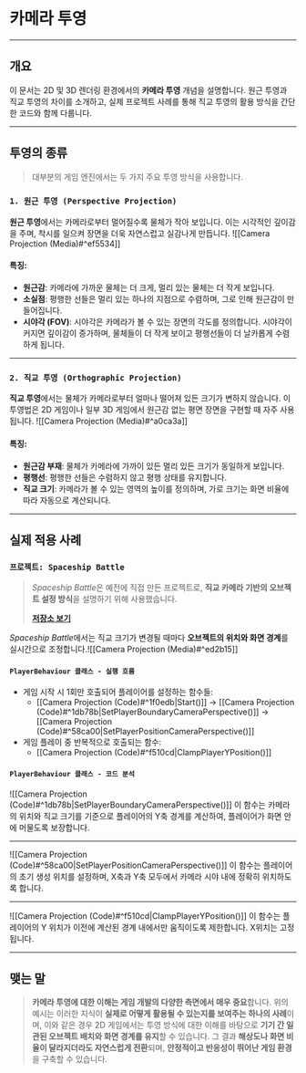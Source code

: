 # **카메라 투영**
---
## **개요**
이 문서는 2D 및 3D 렌더링 환경에서의 **카메라 투영** 개념을 설명합니다. 원근 투영과 직교 투영의 차이를 소개하고, 실제 프로젝트 사례를 통해 직교 투영의 활용 방식을 간단한 코드와 함께 다룹니다.

---
## **투영의 종류**
> 대부분의 게임 엔진에서는 두 가지 주요 투영 방식을 사용합니다.
### `1. 원근 투영 (Perspective Projection)`
**원근 투영**에서는 카메라로부터 멀어질수록 물체가 작아 보입니다. 이는 시각적인 깊이감을 주며, 착시를 일으켜 장면을 더욱 자연스럽고 실감나게 만듭니다.
![[Camera Projection (Media)#^ef5534]]
#### 특징:
- **원근감**: 카메라에 가까운 물체는 더 크게, 멀리 있는 물체는 더 작게 보입니다.
- **소실점**: 평행한 선들은 멀리 있는 하나의 지점으로 수렴하며, 그로 인해 원근감이 만들어집니다.
- **시야각 (FOV)**: 시야각은 카메라가 볼 수 있는 장면의 각도를 정의합니다. 시야각이 커지면 깊이감이 증가하며, 물체들이 더 작게 보이고 평행선들이 더 날카롭게 수렴하게 됩니다.

---
### `2. 직교 투영 (Orthographic Projection)`
**직교 투영**에서는 물체가 카메라로부터 얼마나 떨어져 있든 크기가 변하지 않습니다. 이 투영법은 2D 게임이나 일부 3D 게임에서 원근감 없는 평면 장면을 구현할 때 자주 사용됩니다.
![[Camera Projection (Media)#^a0ca3a]]
#### 특징:
- **원근감 부재**: 물체가 카메라에 가까이 있든 멀리 있든 크기가 동일하게 보입니다.
- **평행선**: 평행한 선들은 수렴하지 않고 평행 상태를 유지합니다.
- **직교 크기**: 카메라가 볼 수 있는 영역의 높이를 정의하며, 가로 크기는 화면 비율에 따라 자동으로 계산되니다.

---
## **실제 적용 사례**
### `프로젝트: Spaceship Battle`
> *Spaceship Battle*은 예전에 직접 만든 프로젝트로, **직교 카메라 기반의 오브젝트 설정 방식**을 설명하기 위해 사용했습니다.
> 
> [**저장소 보기**](https://github.com/Woo95/Unity_2D_SpaceShipBattle_Automatic_CameraSetup_With_Object_Pooling)

*Spaceship Battle*에서는 직교 크기가 변경될 때마다 **오브젝트의 위치와 화면 경계**를 실시간으로 조정합니다.![[Camera Projection (Media)#^ed2b15]]
#### `PlayerBehaviour 클래스 - 실행 흐름`
- 게임 시작 시 1회만 호출되어 플레이어를 설정하는 함수들:
	- [[Camera Projection (Code)#^1f0edb|Start()]] → [[Camera Projection (Code)#^1db78b|SetPlayerBoundaryCameraPerspective()]] → [[Camera Projection (Code)#^58ca00|SetPlayerPositionCameraPerspective()]]
- 게임 플레이 중 반복적으로 호출되는 함수:
	- [[Camera Projection (Code)#^f510cd|ClampPlayerYPosition()]]
#### `PlayerBehaviour 클래스 - 코드 분석`
![[Camera Projection (Code)#^1db78b|SetPlayerBoundaryCameraPerspective()]]
이 함수는 카메라의 위치와 직교 크기를 기준으로 플레이어의 Y축 경계를 계산하여, 플레이어가 화면 안에 머물도록 보장합니다.

---
![[Camera Projection (Code)#^58ca00|SetPlayerPositionCameraPerspective()]]
이 함수는 플레이어의 초기 생성 위치를 설정하며, X축과 Y축 모두에서 카메라 시야 내에 정확히 위치하도록 합니다.

---
![[Camera Projection (Code)#^f510cd|ClampPlayerYPosition()]]
이 함수는 플레이어의 Y 위치가 이전에 계산된 경계 내에서만 움직이도록 제한합니다. X위치는 고정됩니다.

---
## **맺는 말**
> **카메라 투영에 대한 이해는 게임 개발의 다양한 측면에서 매우 중요**합니다. 위의 예시는 이러한 지식이 **실제로 어떻게 활용될 수 있는지를 보여주는 하나의 사례**이며, 이와 같은 경우 2D 게임에서는 투영 방식에 대한 이해를 바탕으로 **기기 간 일관된 오브젝트 배치와 화면 경계를 유지**할 수 있습니다. 그 결과 **해상도나 화면 비율이 달라지더라도 자연스럽게 전환**되며, **안정적이고 반응성이 뛰어난 게임 환경**을 구축할 수 있습니다.
